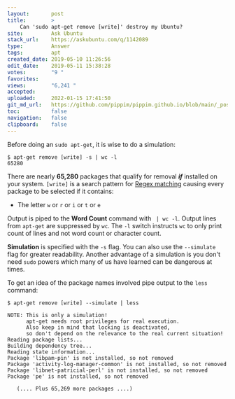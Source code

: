 ```yaml
---
layout:       post
title:        >
    Can 'sudo apt-get remove [write]' destroy my Ubuntu?
site:         Ask Ubuntu
stack_url:    https://askubuntu.com/q/1142089
type:         Answer
tags:         apt
created_date: 2019-05-10 11:26:56
edit_date:    2019-05-11 15:38:28
votes:        "9 "
favorites:    
views:        "6,241 "
accepted:     
uploaded:     2022-01-15 17:41:50
git_md_url:   https://github.com/pippim/pippim.github.io/blob/main/_posts/2019/2019-05-10-Can-^sudo-apt-get-remove-^write^^-destroy-my-Ubuntu^.md
toc:          false
navigation:   false
clipboard:    false
---
```


Before doing an `sudo apt-get`, it is wise to do a simulation:
<!-- Language-all: lang-bash -->

``` 
$ apt-get remove [write] -s | wc -l
65280
```

There are nearly **65,280** packages that qualify for removal ***if*** installed on your system. `[write]` is a search pattern for  [Regex matching][1] causing every package to be selected if it contains:

 - The letter `w` or `r` or `i` or `t` or `e`

Output is piped to the **Word Count** command with ` | wc -l`. Output lines from `apt-get` are suppressed by `wc`. The `-l` switch instructs `wc` to only print count of lines and not word count or character count.

**Simulation** is specified with the `-s` flag. You can also use the `--simulate` flag for greater readability. Another advantage of a simulation is you don't need `sudo` powers which many of us have learned can be dangerous at times.

To get an idea of the package names involved pipe output to the `less` command:

``` 
$ apt-get remove [write] --simulate | less

NOTE: This is only a simulation!
      apt-get needs root privileges for real execution.
      Also keep in mind that locking is deactivated,
      so don't depend on the relevance to the real current situation!
Reading package lists...
Building dependency tree...
Reading state information...
Package 'libpam-pin' is not installed, so not removed
Package 'activity-log-manager-common' is not installed, so not removed
Package 'libnet-patricial-perl' is not installed, so not removed
Package 'pe' is not installed, so not removed

   (.... Plus 65,269 more packages ....)
```

  [1]: https://en.wikipedia.org/wiki/Regular_expression

